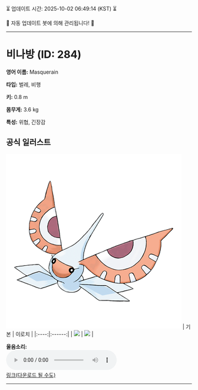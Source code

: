 
⏳ 업데이트 시간: 2025-10-02 06:49:14 (KST) ⏳

🤖 자동 업데이트 봇에 의해 관리됩니다! 🤖

---

# 비나방 (ID: 284)
**영어 이름:** Masquerain

**타입:** 벌레, 비행

**키:** 0.8 m

**몸무게:** 3.6 kg

**특성:** 위협, 긴장감

## 공식 일러스트
![](https://raw.githubusercontent.com/PokeAPI/sprites/master/sprites/pokemon/other/official-artwork/284.png)
| 기본 | 이로치 |
|:----:|:------:|
| <img src="http://play.pokemonshowdown.com/sprites/ani/masquerain.gif" width="200"> | <img src="http://play.pokemonshowdown.com/sprites/ani-shiny/masquerain.gif" width="200"> |

**울음소리:**<br><audio controls src="https://raw.githubusercontent.com/PokeAPI/cries/main/cries/pokemon/latest/284.ogg"></audio><br> [링크(다운로드 될 수도)](https://raw.githubusercontent.com/PokeAPI/cries/main/cries/pokemon/latest/284.ogg)


---
